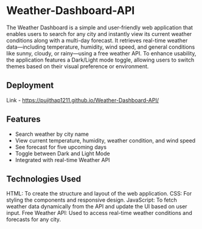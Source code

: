 # Weather-Dashboard-API

The Weather Dashboard is a simple and user-friendly web application that enables users to search for any city and instantly view its current weather conditions along with a multi-day forecast. It retrieves real-time weather data—including temperature, humidity, wind speed, and general conditions like sunny, cloudy, or rainy—using a free weather API. To enhance usability, the application features a Dark/Light mode toggle, allowing users to switch themes based on their visual preference or environment.

## Deployment
Link - https://pujithap1211.github.io/Weather-Dashboard-API/

## Features

- Search weather by city name
- View current temperature, humidity, weather condition, and wind speed
- See forecast for five upcoming days
- Toggle between Dark and Light Mode
- Integrated with real-time Weather API

## Technologies Used
HTML: To create the structure and layout of the web application.
CSS: For styling the components and responsive design.
JavaScript: To fetch weather data dynamically from the API and update the UI based on user input.
Free Weather API: Used to access real-time weather conditions and forecasts for any city.


